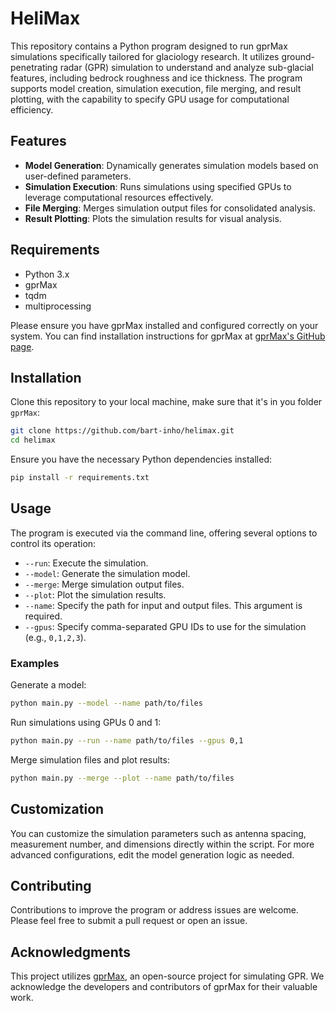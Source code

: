 # HeliMax

This repository contains a Python program designed to run gprMax simulations specifically tailored for glaciology research. It utilizes ground-penetrating radar (GPR) simulation to understand and analyze sub-glacial features, including bedrock roughness and ice thickness. The program supports model creation, simulation execution, file merging, and result plotting, with the capability to specify GPU usage for computational efficiency.

## Features

- **Model Generation**: Dynamically generates simulation models based on user-defined parameters.
- **Simulation Execution**: Runs simulations using specified GPUs to leverage computational resources effectively.
- **File Merging**: Merges simulation output files for consolidated analysis.
- **Result Plotting**: Plots the simulation results for visual analysis.

## Requirements

- Python 3.x
- gprMax
- tqdm
- multiprocessing

Please ensure you have gprMax installed and configured correctly on your system. You can find installation instructions for gprMax at [gprMax's GitHub page](https://github.com/gprMax/gprMax).

## Installation

Clone this repository to your local machine, make sure that it's in you folder `gprMax`:

```bash
git clone https://github.com/bart-inho/helimax.git
cd helimax
```

Ensure you have the necessary Python dependencies installed:

```bash
pip install -r requirements.txt
```

## Usage

The program is executed via the command line, offering several options to control its operation:

- `--run`: Execute the simulation.
- `--model`: Generate the simulation model.
- `--merge`: Merge simulation output files.
- `--plot`: Plot the simulation results.
- `--name`: Specify the path for input and output files. This argument is required.
- `--gpus`: Specify comma-separated GPU IDs to use for the simulation (e.g., `0,1,2,3`).

### Examples

Generate a model:

```bash
python main.py --model --name path/to/files
```

Run simulations using GPUs 0 and 1:

```bash
python main.py --run --name path/to/files --gpus 0,1
```

Merge simulation files and plot results:

```bash
python main.py --merge --plot --name path/to/files
```

## Customization

You can customize the simulation parameters such as antenna spacing, measurement number, and dimensions directly within the script. For more advanced configurations, edit the model generation logic as needed.

## Contributing

Contributions to improve the program or address issues are welcome. Please feel free to submit a pull request or open an issue.

## Acknowledgments

This project utilizes [gprMax](https://github.com/gprMax/gprMax), an open-source project for simulating GPR. We acknowledge the developers and contributors of gprMax for their valuable work.